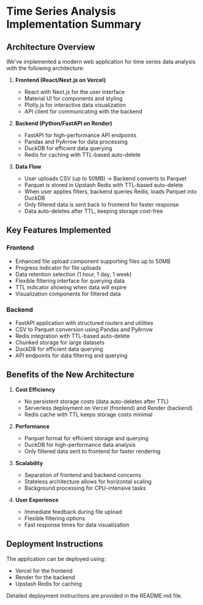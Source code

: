 # Time Series Analysis Implementation Summary

## Architecture Overview

We've implemented a modern web application for time series data analysis with the following architecture:

1. **Frontend (React/Next.js on Vercel)**
   - React with Next.js for the user interface
   - Material UI for components and styling
   - Plotly.js for interactive data visualization
   - API client for communicating with the backend

2. **Backend (Python/FastAPI on Render)**
   - FastAPI for high-performance API endpoints
   - Pandas and PyArrow for data processing
   - DuckDB for efficient data querying
   - Redis for caching with TTL-based auto-delete

3. **Data Flow**
   - User uploads CSV (up to 50MB) → Backend converts to Parquet
   - Parquet is stored in Upstash Redis with TTL-based auto-delete
   - When user applies filters, backend queries Redis, loads Parquet into DuckDB
   - Only filtered data is sent back to frontend for faster response
   - Data auto-deletes after TTL, keeping storage cost-free

## Key Features Implemented

### Frontend
- Enhanced file upload component supporting files up to 50MB
- Progress indicator for file uploads
- Data retention selection (1 hour, 1 day, 1 week)
- Flexible filtering interface for querying data
- TTL indicator showing when data will expire
- Visualization components for filtered data

### Backend
- FastAPI application with structured routers and utilities
- CSV to Parquet conversion using Pandas and PyArrow
- Redis integration with TTL-based auto-delete
- Chunked storage for large datasets
- DuckDB for efficient data querying
- API endpoints for data filtering and querying

## Benefits of the New Architecture

1. **Cost Efficiency**
   - No persistent storage costs (data auto-deletes after TTL)
   - Serverless deployment on Vercel (frontend) and Render (backend)
   - Redis cache with TTL keeps storage costs minimal

2. **Performance**
   - Parquet format for efficient storage and querying
   - DuckDB for high-performance data analysis
   - Only filtered data sent to frontend for faster rendering

3. **Scalability**
   - Separation of frontend and backend concerns
   - Stateless architecture allows for horizontal scaling
   - Background processing for CPU-intensive tasks

4. **User Experience**
   - Immediate feedback during file upload
   - Flexible filtering options
   - Fast response times for data visualization

## Deployment Instructions

The application can be deployed using:
- Vercel for the frontend
- Render for the backend
- Upstash Redis for caching

Detailed deployment instructions are provided in the README.md file. 
